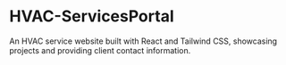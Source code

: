 # HVAC-ServicesPortal
An HVAC service website built with React and Tailwind CSS, showcasing projects and providing client contact information.
